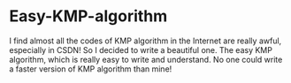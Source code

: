 # Easy-KMP-algorithm
I find almost all the codes of KMP algorithm in the Internet are really awful, especially in CSDN!  So I decided to write a beautiful one.  The easy KMP algorithm, which is really easy to write and understand.  No one could write a faster version of KMP algorithm than mine!
